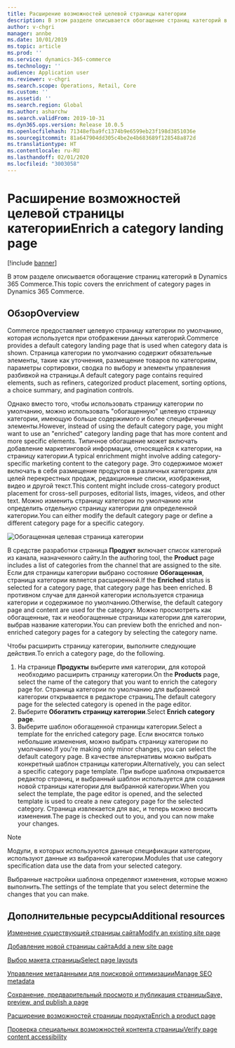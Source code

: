 ```yaml
---
title: Расширение возможностей целевой страницы категории
description: В этом разделе описывается обогащение страниц категорий в Dynamics 365 Commerce.
author: v-chgri
manager: annbe
ms.date: 10/01/2019
ms.topic: article
ms.prod: ''
ms.service: dynamics-365-commerce
ms.technology: ''
audience: Application user
ms.reviewer: v-chgri
ms.search.scope: Operations, Retail, Core
ms.custom: ''
ms.assetid: ''
ms.search.region: Global
ms.author: asharchw
ms.search.validFrom: 2019-10-31
ms.dyn365.ops.version: Release 10.0.5
ms.openlocfilehash: 71348efba9fc1374b9e6599eb23f198d3851036e
ms.sourcegitcommit: 81a647904dd305c4be2e4b683689f128548a872d
ms.translationtype: HT
ms.contentlocale: ru-RU
ms.lasthandoff: 02/01/2020
ms.locfileid: "3003058"
---
```

# <a name="enrich-a-category-landing-page"></a><span data-ttu-id="b0f69-103">Расширение возможностей целевой страницы категории</span><span class="sxs-lookup"><span data-stu-id="b0f69-103">Enrich a category landing page</span></span>


[!include [banner](includes/banner.md)]

<span data-ttu-id="b0f69-104">В этом разделе описывается обогащение страниц категорий в Dynamics 365 Commerce.</span><span class="sxs-lookup"><span data-stu-id="b0f69-104">This topic covers the enrichment of category pages in Dynamics 365 Commerce.</span></span>

## <a name="overview"></a><span data-ttu-id="b0f69-105">Обзор</span><span class="sxs-lookup"><span data-stu-id="b0f69-105">Overview</span></span>

<span data-ttu-id="b0f69-106">Commerce предоставляет целевую страницу категории по умолчанию, которая используется при отображении данных категорий.</span><span class="sxs-lookup"><span data-stu-id="b0f69-106">Commerce provides a default category landing page that is used when category data is shown.</span></span> <span data-ttu-id="b0f69-107">Страница категории по умолчанию содержит обязательные элементы, такие как уточнения, размещение товаров по категориям, параметры сортировки, сводка по выбору и элементы управления разбивкой на страницы.</span><span class="sxs-lookup"><span data-stu-id="b0f69-107">A default category page contains required elements, such as refiners, categorized product placement, sorting options, a choice summary, and pagination controls.</span></span> 

<span data-ttu-id="b0f69-108">Однако вместо того, чтобы использовать страницу категории по умолчанию, можно использовать "обогащенную" целевую страницу категории, имеющую больше содержимого и более специфичные элементы.</span><span class="sxs-lookup"><span data-stu-id="b0f69-108">However, instead of using the default category page, you might want to use an "enriched" category landing page that has more content and more specific elements.</span></span> <span data-ttu-id="b0f69-109">Типичное обогащение может включать добавление маркетинговой информации, относящейся к категории, на страницу категории.</span><span class="sxs-lookup"><span data-stu-id="b0f69-109">A typical enrichment might involve adding category-specific marketing content to the category page.</span></span> <span data-ttu-id="b0f69-110">Это содержимое может включать в себя размещение продуктов в различных категориях для целей перекрестных продаж, редакционные списки, изображения, видео и другой текст.</span><span class="sxs-lookup"><span data-stu-id="b0f69-110">This content might include cross-category product placement for cross-sell purposes, editorial lists, images, videos, and other text.</span></span> <span data-ttu-id="b0f69-111">Можно изменить страницу категории по умолчанию или определить отдельную страницу категории для определенной категории.</span><span class="sxs-lookup"><span data-stu-id="b0f69-111">You can either modify the default category page or define a different category page for a specific category.</span></span>

![Обогащенная целевая страница категории](./media/CategoryLandingPages.png)

<span data-ttu-id="b0f69-113">В средстве разработки страница **Продукт** включает список категорий из канала, назначенного сайту.</span><span class="sxs-lookup"><span data-stu-id="b0f69-113">In the authoring tool, the **Product** page includes a list of categories from the channel that are assigned to the site.</span></span> <span data-ttu-id="b0f69-114">Если для страницы категории выбрано состояние **Обогащенная**, страница категории является расширенной.</span><span class="sxs-lookup"><span data-stu-id="b0f69-114">If the **Enriched** status is selected for a category page, that category page has been enriched.</span></span> <span data-ttu-id="b0f69-115">В противном случае для данной категории используется страница категории и содержимое по умолчанию.</span><span class="sxs-lookup"><span data-stu-id="b0f69-115">Otherwise, the default category page and content are used for the category.</span></span> <span data-ttu-id="b0f69-116">Можно просмотреть как обогащенные, так и необогащенные страницы категории для категории, выбрав название категории.</span><span class="sxs-lookup"><span data-stu-id="b0f69-116">You can preview both the enriched and non-enriched category pages for a category by selecting the category name.</span></span>

<span data-ttu-id="b0f69-117">Чтобы расширить страницу категории, выполните следующие действия.</span><span class="sxs-lookup"><span data-stu-id="b0f69-117">To enrich a category page, do the following.</span></span>

1. <span data-ttu-id="b0f69-118">На странице **Продукты** выберите имя категории, для которой необходимо расширить страницу категории.</span><span class="sxs-lookup"><span data-stu-id="b0f69-118">On the **Products** page, select the name of the category that you want to enrich the category page for.</span></span> <span data-ttu-id="b0f69-119">Страница категории по умолчанию для выбранной категории открывается в редакторе страниц.</span><span class="sxs-lookup"><span data-stu-id="b0f69-119">The default category page for the selected category is opened in the page editor.</span></span>
2. <span data-ttu-id="b0f69-120">Выберите **Обогатить страницу категории**.</span><span class="sxs-lookup"><span data-stu-id="b0f69-120">Select **Enrich category page**.</span></span>
3. <span data-ttu-id="b0f69-121">Выберите шаблон обогащенной страницы категории.</span><span class="sxs-lookup"><span data-stu-id="b0f69-121">Select a template for the enriched category page.</span></span> <span data-ttu-id="b0f69-122">Если вносятся только небольшие изменения, можно выбрать страницу категории по умолчанию.</span><span class="sxs-lookup"><span data-stu-id="b0f69-122">If you're making only minor changes, you can select the default category page.</span></span> <span data-ttu-id="b0f69-123">В качестве альтернативы можно выбрать конкретный шаблон страницы категории.</span><span class="sxs-lookup"><span data-stu-id="b0f69-123">Alternatively, you can select a specific category page template.</span></span> <span data-ttu-id="b0f69-124">При выборе шаблона открывается редактор страниц, и выбранный шаблон используется для создания новой страницы категории для выбранной категории.</span><span class="sxs-lookup"><span data-stu-id="b0f69-124">When you select the template, the page editor is opened, and the selected template is used to create a new category page for the selected category.</span></span> <span data-ttu-id="b0f69-125">Страница извлекается для вас, и теперь можно вносить изменения.</span><span class="sxs-lookup"><span data-stu-id="b0f69-125">The page is checked out to you, and you can now make your changes.</span></span>

> [!NOTE]
> <span data-ttu-id="b0f69-126">Модули, в которых используются данные спецификации категории, используют данные из выбранной категории.</span><span class="sxs-lookup"><span data-stu-id="b0f69-126">Modules that use category specification data use the data from your selected category.</span></span>
>
> <span data-ttu-id="b0f69-127">Выбранные настройки шаблона определяют изменения, которые можно выполнить.</span><span class="sxs-lookup"><span data-stu-id="b0f69-127">The settings of the template that you select determine the changes that you can make.</span></span>

## <a name="additional-resources"></a><span data-ttu-id="b0f69-128">Дополнительные ресурсы</span><span class="sxs-lookup"><span data-stu-id="b0f69-128">Additional resources</span></span>

[<span data-ttu-id="b0f69-129">Изменение существующей страницы сайта</span><span class="sxs-lookup"><span data-stu-id="b0f69-129">Modify an existing site page</span></span>](modify-existing-page.md)

[<span data-ttu-id="b0f69-130">Добавление новой страницы сайта</span><span class="sxs-lookup"><span data-stu-id="b0f69-130">Add a new site page</span></span>](add-new-page.md)

[<span data-ttu-id="b0f69-131">Выбор макета страницы</span><span class="sxs-lookup"><span data-stu-id="b0f69-131">Select page layouts</span></span>](select-page-layouts.md)

[<span data-ttu-id="b0f69-132">Управление метаданными для поисковой оптимизации</span><span class="sxs-lookup"><span data-stu-id="b0f69-132">Manage SEO metadata</span></span>](manage-seo-metadata.md)

[<span data-ttu-id="b0f69-133">Сохранение, предварительный просмотр и публикация страницы</span><span class="sxs-lookup"><span data-stu-id="b0f69-133">Save, preview, and publish a page</span></span>](save-preview-publish-page.md)

[<span data-ttu-id="b0f69-134">Расширение возможностей страницы продукта</span><span class="sxs-lookup"><span data-stu-id="b0f69-134">Enrich a product page</span></span>](enrich-product-page.md)

[<span data-ttu-id="b0f69-135">Проверка специальных возможностей контента страницы</span><span class="sxs-lookup"><span data-stu-id="b0f69-135">Verify page content accessibility</span></span>](verify-accessibility.md)
